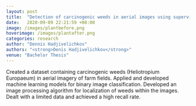 ```yaml
---
layout: post
title:  "Detection of carcinogenic weeds in aerial images using supervised learning"
date:   2020-09-09 22:21:59 +00:00
image: /images/plantbefore.png
hoverimage: /images/plantafter.png
categories: research
author: "Dennis Hadjivelichkov"
authors: "<strong>Denis Hadjivelichkov</strong>"
venue: "Bachelor Thesis"
---
```

Created a dataset containing carcinogenic weeds (Heliotropium Europaeum) in aerial imagery of farm fields. Applied and developed machine learning models for binary image classification. Developed an image processing algorithm for localization of weeds within the images. Dealt with a limited data and achieved a high recall rate.